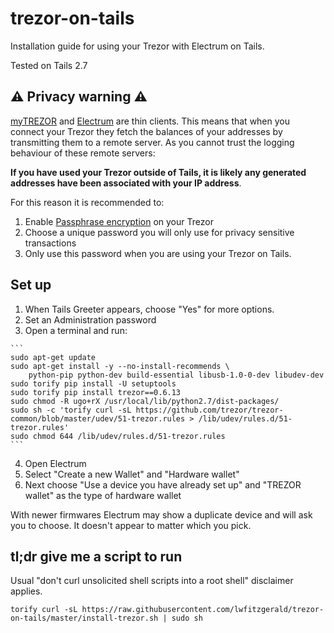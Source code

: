 # trezor-on-tails
Installation guide for using your Trezor with Electrum on Tails.

Tested on Tails 2.7

## :warning: Privacy warning :warning:
[myTREZOR](https://mytrezor.com) and [Electrum](https://electrum.org) are thin clients. This means that when you connect your Trezor they fetch the balances of your addresses by transmitting them to a remote server. As you cannot trust the logging behaviour of these remote servers:

**If you have used your Trezor outside of Tails, it is likely any generated addresses have been associated with your IP address**.

For this reason it is recommended to:
  1. Enable [Passphrase encryption](https://doc.satoshilabs.com/trezor-user/advanced_settings.html) on your Trezor
  2. Choose a unique password you will only use for privacy sensitive transactions
  3. Only use this password when you are using your Trezor on Tails.

## Set up
  1. When Tails Greeter appears, choose "Yes" for more options.
  2. Set an Administration password
  3. Open a terminal and run:

    ```
    sudo apt-get update
    sudo apt-get install -y --no-install-recommends \
        python-pip python-dev build-essential libusb-1.0-0-dev libudev-dev
    sudo torify pip install -U setuptools
    sudo torify pip install trezor==0.6.13
    sudo chmod -R ugo+rX /usr/local/lib/python2.7/dist-packages/
    sudo sh -c 'torify curl -sL https://github.com/trezor/trezor-common/blob/master/udev/51-trezor.rules > /lib/udev/rules.d/51-trezor.rules'
    sudo chmod 644 /lib/udev/rules.d/51-trezor.rules
    ```

  4. Open Electrum
  5. Select "Create a new Wallet" and "Hardware wallet"
  6. Next choose "Use a device you have already set up" and "TREZOR wallet" as the type of hardware wallet

With newer firmwares Electrum may show a duplicate device and will ask you to choose. It doesn't appear to matter which you pick.

## tl;dr give me a script to run
Usual "don't curl unsolicited shell scripts into a root shell" disclaimer applies.
```
torify curl -sL https://raw.githubusercontent.com/lwfitzgerald/trezor-on-tails/master/install-trezor.sh | sudo sh
```
